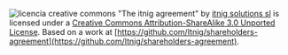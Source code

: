 ![licencia creative commons](http://i.creativecommons.org/l/by-sa/3.0/88x31.png "Licencia Creative Commons") "The itnig agreement" by [itnig solutions sl](http://itnig.net) is licensed under a [Creative Commons Attribution-ShareAlike 3.0 Unported License](http://creativecommons.org/licenses/by-sa/3.0/deed.en_US).
Based on a work at [https://github.com/Itnig/shareholders-agreement](https://github.com/Itnig/shareholders-agreement).